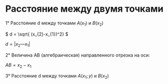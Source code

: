 # Расстояние между двумя точками
1° Расстояние d между точками $` A(x_{1})`$ и $` B(x_{2})`$

$` d = \sqrt{ (x_{2}-x_{1})^2} `$

$` d = |x_{2} — x_{1}| `$

2° Величина AB (алгебраическая) направленного отрезка на оси:

$` AB = x_{2} - x_{1} `$

3° Расстояние d между точками $` A(x_{1}; y)`$ и $` B(x_{2})`$
